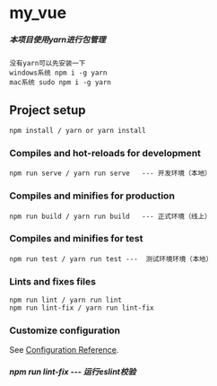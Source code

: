 # my_vue

##### 本项目使用yarn进行包管理
```
没有yarn可以先安装一下
windows系统 npm i -g yarn 
mac系统 sudo npm i -g yarn 
```

## Project setup
```
npm install / yarn or yarn install
```

<!-- 简写运行命令
yarn serve / npm serve -->

### Compiles and hot-reloads for development
```
npm run serve / yarn run serve   --- 开发环境（本地）
```

### Compiles and minifies for production
```
npm run build / yarn run build   --- 正式环境（线上）
```

### Compiles and minifies for test
```
npm run test / yarn run test ---  测试环境环境（本地）
```


### Lints and fixes files
```
npm run lint / yarn run lint
npm run lint-fix / yarn run lint-fix
```

### Customize configuration
See [Configuration Reference](https://cli.vuejs.org/config/).

##### npm run lint-fix --- 运行eslint校验

